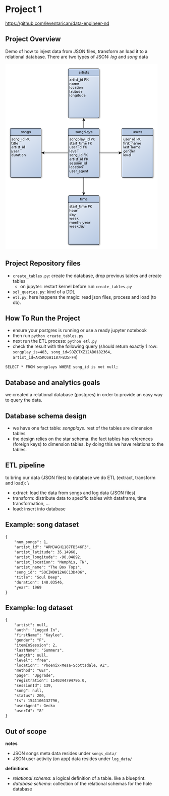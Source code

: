 # Project 1
https://github.com/leventarican/data-engineer-nd

## Project Overview
Demo of how to injest data from JSON files, transform an load it to a relational database. There are two types of JSON: _log_ and _song_ data

![ER model](er.png)

## Project Repository files
* `create_tables.py`: create the database, drop previous tables and create tables
    * on jupyter: restart kernel before run `create_tables.py`
* `sql_queries.py`: kind of a DDL
* `etl.py`: here happens the magic: read json files, process and load (to db).

## How To Run the Project
* ensure your postgres is running or use a ready jupyter notebook
* then run `python create_tables.py`
* next run the ETL process: `python etl.py` 
* check the result with the following query (should return exactly 1 row: `songplay_is=483, song_id=SOZCTXZ12AB0182364, artist_id=AR5KOSW1187FB35FF4`)
```
SELECT * FROM songplays WHERE song_id is not null;
```

## Database and analytics goals
we created a relational database (postgres) in order to provide an easy way to query the data. 

## Database schema design
* we have one fact table: _songplays_. rest of the tables are dimension tables
* the design relies on the star schema. the fact tables has references (foreign keys) to dimension tables. by doing this we have relations to the tables.

## ETL pipeline
to bring our data (JSON files) to database we do ETL (extract, transform and load): \
* extract: load the data from songs and log data (JSON files)
* transform: distribute data to specific tables with dataframe, time transformation, ...
* load: insert into database

## Example: song dataset
```
{
    "num_songs": 1,
    "artist_id": "ARMJAGH1187FB546F3",
    "artist_latitude": 35.14968,
    "artist_longitude": -90.04892,
    "artist_location": "Memphis, TN",
    "artist_name": "The Box Tops",
    "song_id": "SOCIWDW12A8C13D406",
    "title": "Soul Deep",
    "duration": 148.03546,
    "year": 1969
}
```

## Example: log dataset
```
{
    "artist": null,
    "auth": "Logged In",
    "firstName": "Kaylee",
    "gender": "F",
    "itemInSession": 2,
    "lastName": "Summers",
    "length": null,
    "level": "free",
    "location": "Phoenix-Mesa-Scottsdale, AZ",
    "method": "GET",
    "page": "Upgrade",
    "registration": 1540344794796.0,
    "sessionId": 139,
    "song": null,
    "status": 200,
    "ts": 1541106132796,
    "userAgent": Gecko
    "userId": "8"
}
```

## Out of scope
__notes__
* JSON songs meta data resides under `songs_data/`
* JSON user activity (on app) data resides under `log_data/`

__definitions__
* _relational schema_: a logical definition of a table. like a blueprint.
* _database schema_: collection of the relational schemas for the hole database
